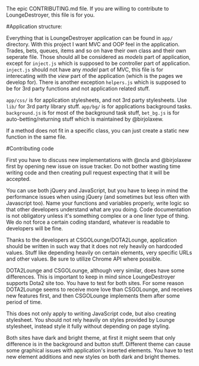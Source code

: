 The epic CONTRIBUTING.md file. If you are willing to contribute to LoungeDestroyer, this file is for you.

#Application structure:

Everything that is LoungeDestroyer application can be found in `app/` directory.
With this project I want MVC and OOP feel in the application. Trades, bets, queues, items and so on have their own class and their own seperate file. Those should all be considered as *models* part of application, except for `inject.js` which is supposed to be controller part of application. `inject.js` should not have any *model* part of MVC, this file is for interecating with the *view* part of the application (which is the pages we develop for). There is another exception `helpers.js` which is supposed to be for 3rd party functions and not application related stuff. 

`app/css/` is for application stylesheets, and not 3rd party stylesheets. 
Use `lib/` for 3rd party library stuff.
`app/bg/` is for applications background tasks. `background.js` is for most of the background task stuff, `bet_bg.js` is for auto-betting/returning stuff which is maintained by @birjolaxew.

If a method does not fit in a specific class, you can just create a static new function in the same file.

#Contributing code

First you have to discuss new implementations with @ncla and @birjolaxew first by opening new issue on issue tracker. Do not bother wasting time writing code and then creating pull request expecting that it will be accepted.

You can use both jQuery and JavaScript, but you have to keep in mind the performance issues when using jQuery (and sometimes but less often with Javascript too). Name your functions and variables properly, write logic so that other developers understand what are you doing. Code documentation is not obligatory unless it's something complex or a one liner type of thing. We do not force a certain coding standard, whatever is readable to developers will be fine.

Thanks to the developers at CSGOLounge/DOTA2Lounge, application should be written in such way that it does not rely heavily on hardcoded values. Stuff like depending heavily on certain elements, very specific URLs and other values. Be sure to utilize Chrome API where possible.

DOTA2Lounge and CSGOLounge, although very similar, does have some differences. This is important to keep in mind since LoungeDestroyer supports Dota2 site too. You have to test for both sites. For some reason DOTA2Lounge seems to receive more love than CSGOLounge, and receives new features first, and then CSGOLounge implements them after some period of time.

This does not only apply to writing JavaScript code, but also creating stylesheet. You should not rely heavily on styles provided by Lounge stylesheet, instead style it fully without depending on page styling. 

Both sites have dark and bright theme, at first it might seem that only difference is in the background and button stuff. Different theme can cause some graphical issues with application's inserted elements. You have to test new element additions and new styles on both dark and bright themes.

